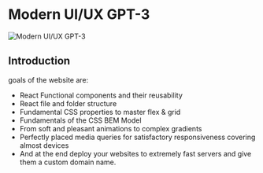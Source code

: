 # Modern UI/UX GPT-3

![Modern UI/UX GPT-3](https://i.ibb.co/TR5LW9z/image.png)

## Introduction
goals of the website are:

- React Functional components and their reusability
- React file and folder structure
- Fundamental CSS properties to master flex & grid
- Fundamentals of the CSS BEM Model
- From soft and pleasant animations to complex gradients
- Perfectly placed media queries for satisfactory responsiveness covering almost devices
- And at the end deploy your websites to extremely fast servers and give them a custom domain name.
